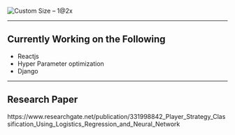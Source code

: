 ![Custom Size – 1@2x](https://user-images.githubusercontent.com/51125645/88488228-73f3c680-cfa9-11ea-84f0-9562f6dcd3b0.jpg)
<hr>
<h2>Currently Working on the Following </h2>
<ul>
  <li>Reactjs</li>
  <li>Hyper Parameter optimization</li>
  <li>Django</li>
</ul>
<hr>
<h2>Research Paper</h2>
https://www.researchgate.net/publication/331998842_Player_Strategy_Classification_Using_Logistics_Regression_and_Neural_Network



